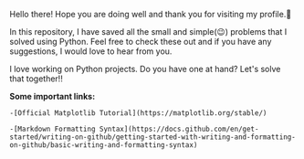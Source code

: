 Hello there! Hope you are doing well and thank you for visiting my profile.🫡

In this repository, I have saved all the small and simple(😉) problems that I solved using Python. Feel free to check these out and if you have any suggestions, I would love to hear from you.

I love working on Python projects. Do you have one at hand? Let's solve that together!!


**Some important links:**

    -[Official Matplotlib Tutorial](https://matplotlib.org/stable/)
    
    -[Markdown Formatting Syntax](https://docs.github.com/en/get-started/writing-on-github/getting-started-with-writing-and-formatting-on-github/basic-writing-and-formatting-syntax)
